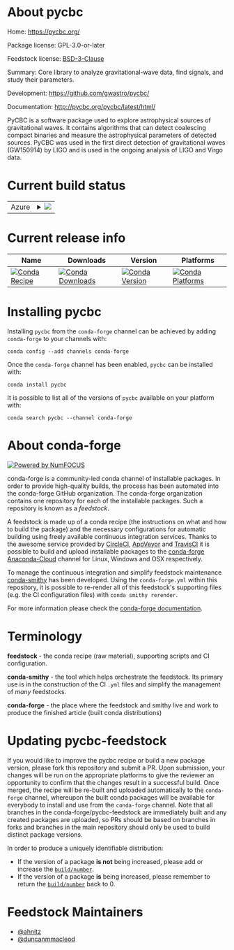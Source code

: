 About pycbc
===========

Home: https://pycbc.org/

Package license: GPL-3.0-or-later

Feedstock license: [BSD-3-Clause](https://github.com/conda-forge/pycbc-feedstock/blob/master/LICENSE.txt)

Summary: Core library to analyze gravitational-wave data, find signals, and study their parameters.

Development: https://github.com/gwastro/pycbc/

Documentation: http://pycbc.org/pycbc/latest/html/

PyCBC is a software package used to explore astrophysical sources
of gravitational waves.
It contains algorithms that can detect coalescing compact binaries
and measure the astrophysical parameters of detected sources.
PyCBC was used in the first direct detection of gravitational
waves (GW150914) by LIGO and is used in the ongoing analysis of
LIGO and Virgo data.


Current build status
====================


<table>
    
  <tr>
    <td>Azure</td>
    <td>
      <details>
        <summary>
          <a href="https://dev.azure.com/conda-forge/feedstock-builds/_build/latest?definitionId=6120&branchName=master">
            <img src="https://dev.azure.com/conda-forge/feedstock-builds/_apis/build/status/pycbc-feedstock?branchName=master">
          </a>
        </summary>
        <table>
          <thead><tr><th>Variant</th><th>Status</th></tr></thead>
          <tbody><tr>
              <td>linux_64_python3.6.____cpython</td>
              <td>
                <a href="https://dev.azure.com/conda-forge/feedstock-builds/_build/latest?definitionId=6120&branchName=master">
                  <img src="https://dev.azure.com/conda-forge/feedstock-builds/_apis/build/status/pycbc-feedstock?branchName=master&jobName=linux&configuration=linux_64_python3.6.____cpython" alt="variant">
                </a>
              </td>
            </tr><tr>
              <td>linux_64_python3.7.____cpython</td>
              <td>
                <a href="https://dev.azure.com/conda-forge/feedstock-builds/_build/latest?definitionId=6120&branchName=master">
                  <img src="https://dev.azure.com/conda-forge/feedstock-builds/_apis/build/status/pycbc-feedstock?branchName=master&jobName=linux&configuration=linux_64_python3.7.____cpython" alt="variant">
                </a>
              </td>
            </tr><tr>
              <td>linux_64_python3.8.____cpython</td>
              <td>
                <a href="https://dev.azure.com/conda-forge/feedstock-builds/_build/latest?definitionId=6120&branchName=master">
                  <img src="https://dev.azure.com/conda-forge/feedstock-builds/_apis/build/status/pycbc-feedstock?branchName=master&jobName=linux&configuration=linux_64_python3.8.____cpython" alt="variant">
                </a>
              </td>
            </tr><tr>
              <td>linux_64_python3.9.____cpython</td>
              <td>
                <a href="https://dev.azure.com/conda-forge/feedstock-builds/_build/latest?definitionId=6120&branchName=master">
                  <img src="https://dev.azure.com/conda-forge/feedstock-builds/_apis/build/status/pycbc-feedstock?branchName=master&jobName=linux&configuration=linux_64_python3.9.____cpython" alt="variant">
                </a>
              </td>
            </tr><tr>
              <td>osx_64_python3.6.____cpython</td>
              <td>
                <a href="https://dev.azure.com/conda-forge/feedstock-builds/_build/latest?definitionId=6120&branchName=master">
                  <img src="https://dev.azure.com/conda-forge/feedstock-builds/_apis/build/status/pycbc-feedstock?branchName=master&jobName=osx&configuration=osx_64_python3.6.____cpython" alt="variant">
                </a>
              </td>
            </tr><tr>
              <td>osx_64_python3.7.____cpython</td>
              <td>
                <a href="https://dev.azure.com/conda-forge/feedstock-builds/_build/latest?definitionId=6120&branchName=master">
                  <img src="https://dev.azure.com/conda-forge/feedstock-builds/_apis/build/status/pycbc-feedstock?branchName=master&jobName=osx&configuration=osx_64_python3.7.____cpython" alt="variant">
                </a>
              </td>
            </tr><tr>
              <td>osx_64_python3.8.____cpython</td>
              <td>
                <a href="https://dev.azure.com/conda-forge/feedstock-builds/_build/latest?definitionId=6120&branchName=master">
                  <img src="https://dev.azure.com/conda-forge/feedstock-builds/_apis/build/status/pycbc-feedstock?branchName=master&jobName=osx&configuration=osx_64_python3.8.____cpython" alt="variant">
                </a>
              </td>
            </tr><tr>
              <td>osx_64_python3.9.____cpython</td>
              <td>
                <a href="https://dev.azure.com/conda-forge/feedstock-builds/_build/latest?definitionId=6120&branchName=master">
                  <img src="https://dev.azure.com/conda-forge/feedstock-builds/_apis/build/status/pycbc-feedstock?branchName=master&jobName=osx&configuration=osx_64_python3.9.____cpython" alt="variant">
                </a>
              </td>
            </tr>
          </tbody>
        </table>
      </details>
    </td>
  </tr>
</table>

Current release info
====================

| Name | Downloads | Version | Platforms |
| --- | --- | --- | --- |
| [![Conda Recipe](https://img.shields.io/badge/recipe-pycbc-green.svg)](https://anaconda.org/conda-forge/pycbc) | [![Conda Downloads](https://img.shields.io/conda/dn/conda-forge/pycbc.svg)](https://anaconda.org/conda-forge/pycbc) | [![Conda Version](https://img.shields.io/conda/vn/conda-forge/pycbc.svg)](https://anaconda.org/conda-forge/pycbc) | [![Conda Platforms](https://img.shields.io/conda/pn/conda-forge/pycbc.svg)](https://anaconda.org/conda-forge/pycbc) |

Installing pycbc
================

Installing `pycbc` from the `conda-forge` channel can be achieved by adding `conda-forge` to your channels with:

```
conda config --add channels conda-forge
```

Once the `conda-forge` channel has been enabled, `pycbc` can be installed with:

```
conda install pycbc
```

It is possible to list all of the versions of `pycbc` available on your platform with:

```
conda search pycbc --channel conda-forge
```


About conda-forge
=================

[![Powered by NumFOCUS](https://img.shields.io/badge/powered%20by-NumFOCUS-orange.svg?style=flat&colorA=E1523D&colorB=007D8A)](http://numfocus.org)

conda-forge is a community-led conda channel of installable packages.
In order to provide high-quality builds, the process has been automated into the
conda-forge GitHub organization. The conda-forge organization contains one repository
for each of the installable packages. Such a repository is known as a *feedstock*.

A feedstock is made up of a conda recipe (the instructions on what and how to build
the package) and the necessary configurations for automatic building using freely
available continuous integration services. Thanks to the awesome service provided by
[CircleCI](https://circleci.com/), [AppVeyor](https://www.appveyor.com/)
and [TravisCI](https://travis-ci.com/) it is possible to build and upload installable
packages to the [conda-forge](https://anaconda.org/conda-forge)
[Anaconda-Cloud](https://anaconda.org/) channel for Linux, Windows and OSX respectively.

To manage the continuous integration and simplify feedstock maintenance
[conda-smithy](https://github.com/conda-forge/conda-smithy) has been developed.
Using the ``conda-forge.yml`` within this repository, it is possible to re-render all of
this feedstock's supporting files (e.g. the CI configuration files) with ``conda smithy rerender``.

For more information please check the [conda-forge documentation](https://conda-forge.org/docs/).

Terminology
===========

**feedstock** - the conda recipe (raw material), supporting scripts and CI configuration.

**conda-smithy** - the tool which helps orchestrate the feedstock.
                   Its primary use is in the construction of the CI ``.yml`` files
                   and simplify the management of *many* feedstocks.

**conda-forge** - the place where the feedstock and smithy live and work to
                  produce the finished article (built conda distributions)


Updating pycbc-feedstock
========================

If you would like to improve the pycbc recipe or build a new
package version, please fork this repository and submit a PR. Upon submission,
your changes will be run on the appropriate platforms to give the reviewer an
opportunity to confirm that the changes result in a successful build. Once
merged, the recipe will be re-built and uploaded automatically to the
`conda-forge` channel, whereupon the built conda packages will be available for
everybody to install and use from the `conda-forge` channel.
Note that all branches in the conda-forge/pycbc-feedstock are
immediately built and any created packages are uploaded, so PRs should be based
on branches in forks and branches in the main repository should only be used to
build distinct package versions.

In order to produce a uniquely identifiable distribution:
 * If the version of a package **is not** being increased, please add or increase
   the [``build/number``](https://conda.io/docs/user-guide/tasks/build-packages/define-metadata.html#build-number-and-string).
 * If the version of a package **is** being increased, please remember to return
   the [``build/number``](https://conda.io/docs/user-guide/tasks/build-packages/define-metadata.html#build-number-and-string)
   back to 0.

Feedstock Maintainers
=====================

* [@ahnitz](https://github.com/ahnitz/)
* [@duncanmmacleod](https://github.com/duncanmmacleod/)

